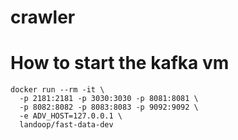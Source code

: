 # crawler

# How to start the kafka vm

```
docker run --rm -it \
  -p 2181:2181 -p 3030:3030 -p 8081:8081 \
  -p 8082:8082 -p 8083:8083 -p 9092:9092 \
  -e ADV_HOST=127.0.0.1 \
  landoop/fast-data-dev
```
